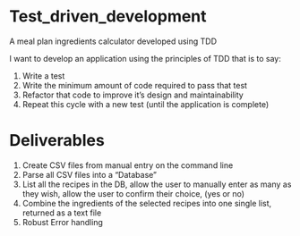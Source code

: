 # Test_driven_development
A meal plan ingredients calculator developed using TDD

I want to develop an application using the principles of TDD that is to say:
1. Write a test
2. Write the minimum amount of code required to pass that test
3. Refactor that code to improve it’s design and maintainability
4. Repeat this cycle with a new test (until the application is complete)


# Deliverables
1. Create CSV files from manual entry on the command line
2. Parse all CSV files into a “Database”
3. List all the recipes in the DB, allow the user to manually enter as many as they wish, allow the user to confirm their choice, (yes or no)
4. Combine the ingredients of the selected recipes into one single list, returned as a text file
5. Robust Error handling